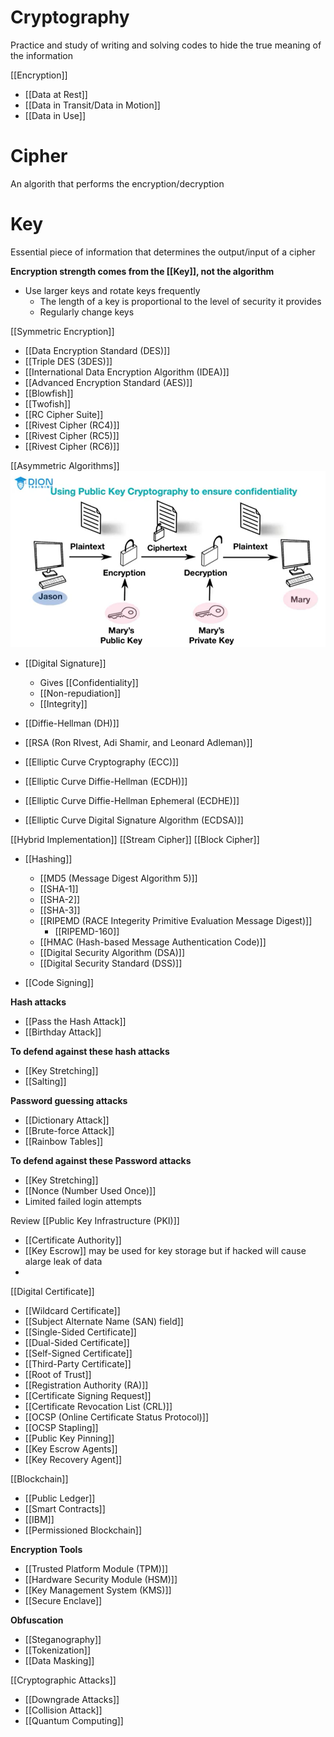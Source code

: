 # Cryptography

Practice and study of writing and solving codes to hide the true meaning of the information

[[Encryption]]
- [[Data at Rest]]
- [[Data in Transit/Data in Motion]]
- [[Data in Use]]

# Cipher
An algorith that performs the encryption/decryption

# Key
Essential piece of information that determines the output/input of a cipher

**Encryption strength comes from the [[Key]], not the algorithm**

- Use larger keys and rotate keys frequently
    - The length of a key is proportional to the level of security it provides
    - Regularly change keys

[[Symmetric Encryption]]
- [[Data Encryption Standard (DES)]]
- [[Triple DES (3DES)]]
- [[International Data Encryption Algorithm (IDEA)]]
- [[Advanced Encryption Standard (AES)]]
- [[Blowfish]]
- [[Twofish]]
- [[RC Cipher Suite]]
- [[Rivest Cipher (RC4)]]
- [[Rivest Cipher (RC5)]]
- [[Rivest Cipher (RC6)]]

[[Asymmetric Algorithms]]
![Asymmetric Algorithm Graph](image.png)
  - [[Digital Signature]]
    - Gives [[Confidentiality]]
    - [[Non-repudiation]]
    - [[Integrity]]

- [[Diffie-Hellman (DH)]]
- [[RSA (Ron RIvest, Adi Shamir, and Leonard Adleman)]]
- [[Elliptic Curve Cryptography (ECC)]]
- [[Elliptic Curve Diffie-Hellman (ECDH)]]
- [[Elliptic Curve Diffie-Hellman Ephemeral (ECDHE)]]
- [[Elliptic Curve Digital Signature Algorithm (ECDSA)]]

[[Hybrid Implementation]]
[[Stream Cipher]]
[[Block Cipher]]

- [[Hashing]]
  - [[MD5 (Message Digest Algorithm 5)]]
  - [[SHA-1]]
  - [[SHA-2]]
  - [[SHA-3]]
  - [[RIPEMD (RACE Integerity Primitive Evaluation Message Digest)]]
    - [[RIPEMD-160]]
  - [[HMAC (Hash-based Message Authentication Code)]]
  - [[Digital Security Algorithm (DSA)]]
  - [[Digital Security Standard (DSS)]]

- [[Code Signing]]

**Hash attacks**
- [[Pass the Hash Attack]]
- [[Birthday Attack]]

**To defend against these hash attacks**
- [[Key Stretching]]
- [[Salting]]

**Password guessing attacks**

- [[Dictionary Attack]]
- [[Brute-force Attack]]
- [[Rainbow Tables]]

**To defend against these Password attacks**
- [[Key Stretching]]
- [[Nonce (Number Used Once)]]
- Limited failed login attempts

Review [[Public Key Infrastructure (PKI)]]
- [[Certificate Authority]]
- [[Key Escrow]] may be used for key storage but if hacked will cause alarge leak of data
- 
[[Digital Certificate]]
- [[Wildcard Certificate]]
- [[Subject Alternate Name (SAN) field]]
- [[Single-Sided Certificate]]
- [[Dual-Sided Certificate]]
- [[Self-Signed Certificate]]
- [[Third-Party Certificate]]
- [[Root of Trust]]
- [[Registration Authority (RA)]]
- [[Certificate Signing Request]]
- [[Certificate Revocation List (CRL)]]
- [[OCSP (Online Certificate Status Protocol)]]
- [[OCSP Stapling]]
- [[Public Key Pinning]]
- [[Key Escrow Agents]]
- [[Key Recovery Agent]]

[[Blockchain]]
- [[Public Ledger]]
- [[Smart Contracts]]
- [[IBM]]
- [[Permissioned Blockchain]]

**Encryption Tools**
- [[Trusted Platform Module (TPM)]]
- [[Hardware Security Module (HSM)]]
- [[Key Management System (KMS)]]
- [[Secure Enclave]]

**Obfuscation**
- [[Steganography]]
- [[Tokenization]]
- [[Data Masking]]

[[Cryptographic Attacks]]
- [[Downgrade Attacks]]
- [[Collision Attack]]
- [[Quantum Computing]]
